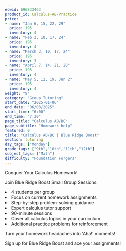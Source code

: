 ```yaml
---
ecwid: 696833463
product_id: Calculus-AB-Practice
price:
- name: "Jan 6, 15, 22, 29"
  price: 195
  inventory: 4
- name: "Feb 3, 10, 17, 24"
  price: 195
  inventory: 4
- name: "March 3, 10, 17, 24"
  price: 195
  inventory: 3
- name: "April 7, 14, 21, 28"
  price: 195
  inventory: 4
- name: "May 5, 12, 19; Jun 2"
  price: 195
  inventory: 4
weight: "9"
category: "Group Tutoring"
start_date: "2025-01-06"
end_date: "06/03/2025"
start_time: "6:00"
end_time: "7:30"
page_title: "Calculus AB/BC"
page_subtitle: "Homework help"
featured: 0
title: "Calculus AB/BC | Blue Ridge Boost"
section: tutoring
day_tags: ["Monday"]
grade_tags: ["9th","10th","11th","12th"]
subject_tags: ["Math"]
difficulty: "Foundation Forgers"
---
```

<p>Conquer Your Calculus Homework!</p><p>Join Blue Ridge Boost Small Group Sessions:</p><li> 4 students per group</li><li>Focus on current homework assignments</li><li>Step-by-step problem-solving guidance</li><li>Expert calculus tutor support</li><li>90-minute sessions</li><li>Cover all calculus topics in your curriculum</li><li>Additional practice problems for reinforcement</li><p>Turn your homework headaches into 'Aha!' moments!</p><p>Sign up for Blue Ridge Boost and ace your assignments!</p>
